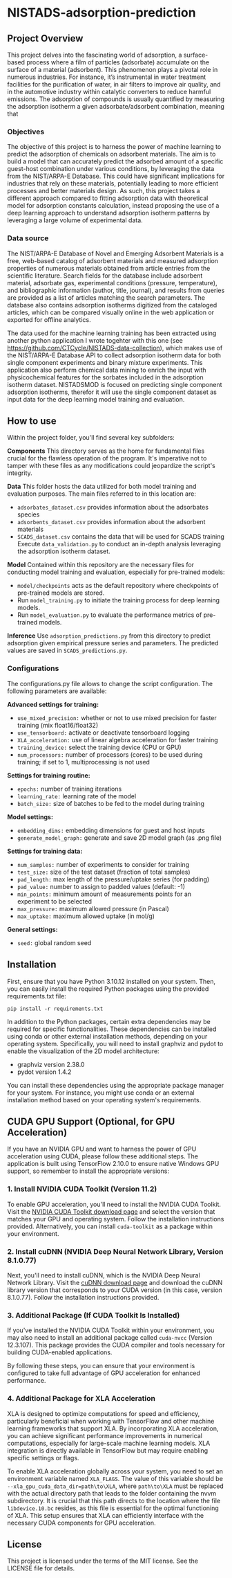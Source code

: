 # NISTADS-adsorption-prediction

## Project Overview
This project delves into the fascinating world of adsorption, a surface-based process where a film of particles (adsorbate) accumulate on the surface of a material (adsorbent). This phenomenon plays a pivotal role in numerous industries. For instance, it’s instrumental in water treatment facilities for the purification of water, in air filters to improve air quality, and in the automotive industry within catalytic converters to reduce harmful emissions. The adsorption of compounds is usually quantified by measuring the adsorption isotherm a given adsorbate/adsorbent combination, meaning that 

### Objectives
The objective of this project is to harness the power of machine learning to predict the adsorption of chemicals on adsorbent materials. The aim is to build a model that can accurately predict the adsorbed amount of a specific guest-host combination under various conditions, by leveraging the data from the NIST/ARPA-E Database. This could have significant implications for industries that rely on these materials, potentially leading to more efficient processes and better materials design. As such, this project takes a different approach compared to fitting adsorption data with theoretical model for adsorption constants calculation, instead proposing the use of a deep learning approach to understand adsorption isotherm patterns by leveraging a large volume of experimental data.

### Data source
The NIST/ARPA-E Database of Novel and Emerging Adsorbent Materials is a free, web-based catalog of adsorbent materials and measured adsorption properties of numerous materials obtained from article entries from the scientific literature. Search fields for the database include adsorbent material, adsorbate gas, experimental conditions (pressure, temperature), and bibliographic information (author, title, journal), and results from queries are provided as a list of articles matching the search parameters. The database also contains adsorption isotherms digitized from the cataloged articles, which can be compared visually online in the web application or exported for offline analytics.

The data used for the machine learning training has been extracted using another python application I wrote togehter with this one (see https://github.com/CTCycle/NISTADS-data-collection), which makes use of the NIST/ARPA-E Database API to collect adsorption isotherm data for both single component experiments and binary mixture experiments. This application also perform chemical data mining to enrich the input with physicochemical features for the sorbates included in the adsorption isotherm dataset. NISTADSMOD is focused on predicting single component adsorption isotherms, therefor it will use the single component dataset as input data for the deep learning model training and evaluation.

## How to use
Within the project folder, you'll find several key subfolders:

**Components**
This directory serves as the home for fundamental files crucial for the flawless operation of the program. It's imperative not to tamper with these files as any modifications could jeopardize the script's integrity.

**Data**
This folder hosts the data utilized for both model training and evaluation purposes. The main files referred to in this location are:
- `adsorbates_dataset.csv` provides information about the adsorbates species
- `adsorbents_dataset.csv` provides information about the adsorbent materials
- `SCADS_dataset.csv` contains the data that will be used for SCADS training
Execute `data_validation.py` to conduct an in-depth analysis leveraging the adsorption isotherm dataset.

**Model**
Contained within this repository are the necessary files for conducting model training and evaluation, especially for pre-trained models:
- `model/checkpoints` acts as the default repository where checkpoints of pre-trained models are stored.
- Run `model_training.py` to initiate the training process for deep learning models.
- Run `model_evaluation.py` to evaluate the performance metrics of pre-trained models.

**Inference**
Use `adsorption_predictions.py` from this directory to predict adsorption given empirical pressure series and parameters. The predicted values are saved in `SCADS_predictions.py`. 

### Configurations
The configurations.py file allows to change the script configuration. The following parameters are available:

**Advanced settings for training:**
- `use_mixed_precision:` whether or not to use mixed precision for faster training (mix float16/float32)
- `use_tensorboard:` activate or deactivate tensorboard logging
- `XLA_acceleration:` use of linear algebra acceleration for faster training 
- `training_device:` select the training device (CPU or GPU)
- `num_processors:` number of processors (cores) to be used during training; if set to 1, multiprocessing is not used

**Settings for training routine:**
- `epochs:` number of training iterations
- `learning_rate:` learning rate of the model 
- `batch_size:` size of batches to be fed to the model during training

**Model settings:**
- `embedding_dims:` embedding dimensions for guest and host inputs
- `generate_model_graph:` generate and save 2D model graph (as .png file)

**Settings for training data:**
- `num_samples:` number of experiments to consider for training
- `test_size:` size of the test dataset (fraction of total samples)
- `pad_length:` max length of the pressure/uptake series (for padding)
- `pad_value:` number to assign to padded values (default: -1)
- `min_points:` minimum amount of measurements points for an experiment to be selected
- `max_pressure:` maximum allowed pressure (in Pascal)
- `max_uptake:` maximum allowed uptake (in mol/g)

**General settings:**
- `seed:` global random seed

## Installation 
First, ensure that you have Python 3.10.12 installed on your system. Then, you can easily install the required Python packages using the provided requirements.txt file:

`pip install -r requirements.txt` 

In addition to the Python packages, certain extra dependencies may be required for specific functionalities. These dependencies can be installed using conda or other external installation methods, depending on your operating system. Specifically, you will need to install graphviz and pydot to enable the visualization of the 2D model architecture:
- graphviz version 2.38.0
- pydot version 1.4.2

You can install these dependencies using the appropriate package manager for your system. For instance, you might use conda or an external installation method based on your operating system's requirements.

## CUDA GPU Support (Optional, for GPU Acceleration)
If you have an NVIDIA GPU and want to harness the power of GPU acceleration using CUDA, please follow these additional steps. The application is built using TensorFlow 2.10.0 to ensure native Windows GPU support, so remember to install the appropriate versions:

### 1. Install NVIDIA CUDA Toolkit (Version 11.2)

To enable GPU acceleration, you'll need to install the NVIDIA CUDA Toolkit. Visit the [NVIDIA CUDA Toolkit download page](https://developer.nvidia.com/cuda-downloads) and select the version that matches your GPU and operating system. Follow the installation instructions provided. Alternatively, you can install `cuda-toolkit` as a package within your environment.

### 2. Install cuDNN (NVIDIA Deep Neural Network Library, Version 8.1.0.77)

Next, you'll need to install cuDNN, which is the NVIDIA Deep Neural Network Library. Visit the [cuDNN download page](https://developer.nvidia.com/cudnn) and download the cuDNN library version that corresponds to your CUDA version (in this case, version 8.1.0.77). Follow the installation instructions provided.

### 3. Additional Package (If CUDA Toolkit Is Installed)

If you've installed the NVIDIA CUDA Toolkit within your environment, you may also need to install an additional package called `cuda-nvcc` (Version 12.3.107). This package provides the CUDA compiler and tools necessary for building CUDA-enabled applications.

By following these steps, you can ensure that your environment is configured to take full advantage of GPU acceleration for enhanced performance.

### 4. Additional Package for XLA Acceleration

XLA is designed to optimize computations for speed and efficiency, particularly beneficial when working with TensorFlow and other machine learning frameworks that support XLA. By incorporating XLA acceleration, you can achieve significant performance improvements in numerical computations, especially for large-scale machine learning models. XLA integration is directly available in TensorFlow but may require enabling specific settings or flags.

To enable XLA acceleration globally across your system, you need to set an environment variable named `XLA_FLAGS`. The value of this variable should be `--xla_gpu_cuda_data_dir=path\to\XLA`, where `path\to\XLA` must be replaced with the actual directory path that leads to the folder containing the nvvm subdirectory. It is crucial that this path directs to the location where the file `libdevice.10.bc` resides, as this file is essential for the optimal functioning of XLA. This setup ensures that XLA can efficiently interface with the necessary CUDA components for GPU acceleration.

## License
This project is licensed under the terms of the MIT license. See the LICENSE file for details.
